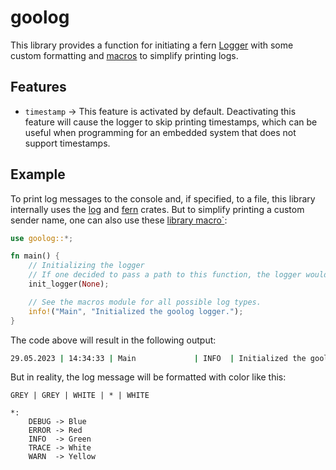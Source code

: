 # goolog

This library provides a function for initiating a fern [Logger](https://docs.rs/fern/0.6.2/fern/struct.Dispatch.html) with some custom formatting and [macros](./src/macros.rs) to simplify printing logs.

## Features

- `timestamp` -> This feature is activated by default. Deactivating this feature will cause the logger to skip printing timestamps, which can be useful when programming for
an embedded system that does not support timestamps.

## Example

To print log messages to the console and, if specified, to a file, this library internally uses the [log](https://crates.io/crates/log) and [fern](https://crates.io/crates/fern) crates. But to simplify printing a custom
sender name, one can also use these [library macro`](./src/macros.rs):

```rust
use goolog::*;

fn main() {
    // Initializing the logger
    // If one decided to pass a path to this function, the logger would also print the log messages to the file specified.
    init_logger(None);

    // See the macros module for all possible log types.
    info!("Main", "Initialized the goolog logger.");
}
```

The code above will result in the following output:

```bash
29.05.2023 | 14:34:33 | Main             | INFO  | Initialized the goolog logger.
```

But in reality, the log message will be formatted with color like this:

```text
GREY | GREY | WHITE | * | WHITE

*:
    DEBUG -> Blue
    ERROR -> Red
    INFO  -> Green
    TRACE -> White
    WARN  -> Yellow
```
